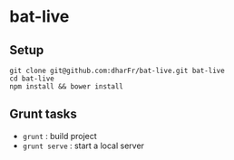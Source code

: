 # bat-live

## Setup

```
git clone git@github.com:dharFr/bat-live.git bat-live
cd bat-live
npm install && bower install
```

## Grunt tasks

 - `grunt` : build project
 - `grunt serve` : start a local server

